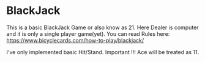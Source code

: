 # BlackJack
This is a basic BlackJack Game or also know as 21.
Here Dealer is computer and it is only a single player game(yet).
You can read Rules here:
https://www.bicyclecards.com/how-to-play/blackjack/

I've only implemented basic Hit/Stand.
Important !!! Ace will be treated as 11.
